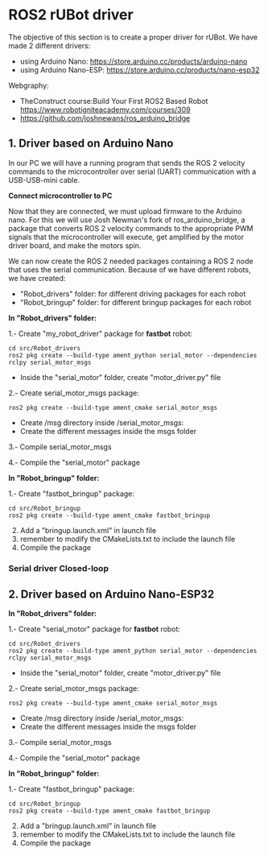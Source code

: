# **ROS2 rUBot driver**
The objective of this section is to create a proper driver for rUBot. We have made 2 different drivers:
- using Arduino Nano: https://store.arduino.cc/products/arduino-nano
- using Arduino Nano-ESP: https://store.arduino.cc/products/nano-esp32

Webgraphy:
- TheConstruct course:Build Your First ROS2 Based Robot https://www.robotigniteacademy.com/courses/309
- https://github.com/joshnewans/ros_arduino_bridge

## **1. Driver based on Arduino Nano**

In our PC we will have a running program that sends the ROS 2 velocity commands to the microcontroller over serial (UART) communication with a USB-USB-mini cable.

**Connect microcontroller to PC**

Now that they are connected, we must upload firmware to the Arduino nano. For this we will use Josh Newman's fork of ros_arduino_bridge, a package that converts ROS 2 velocity commands to the appropriate PWM signals that the microcontroller will execute, get amplified by the motor driver board, and make the motors spin.

We can now create the ROS 2 needed packages containing a ROS 2 node that uses the serial communication.
Because of we have different robots, we have created:
- "Robot_drivers" folder: for different driving packages for each robot
- "Robot_bringup" folder: for different bringup packages for each robot

**In "Robot_drivers" folder:**

1.- Create "my_robot_driver" package for **fastbot** robot:
````shell
cd src/Robot_drivers
ros2 pkg create --build-type ament_python serial_motor --dependencies rclpy serial_motor_msgs
````
- Inside the "serial_motor" folder, create "motor_driver.py" file 

2.- Create serial_motor_msgs package:
````shell
ros2 pkg create --build-type ament_cmake serial_motor_msgs
````
- Create /msg directory inside /serial_motor_msgs:
- Create the different messages inside the msgs folder

3.- Compile serial_motor_msgs

4.- Compile the "serial_motor" package

**In "Robot_bringup" folder:**

1.- Create "fastbot_bringup" package:
````shell
cd src/Robot_bringup
ros2 pkg create --build-type ament_cmake fastbot_bringup
````
2. Add a "bringup.launch.xml" in launch file
3. remember to modify the CMakeLists.txt to include the launch file
4. Compile the package


### **Serial driver Closed-loop**

## **2. Driver based on Arduino Nano-ESP32**

**In "Robot_drivers" folder:**

1.- Create "serial_motor" package for **fastbot** robot:
````shell
cd src/Robot_drivers
ros2 pkg create --build-type ament_python serial_motor --dependencies rclpy serial_motor_msgs
````
- Inside the "serial_motor" folder, create "motor_driver.py" file 

2.- Create serial_motor_msgs package:
````shell
ros2 pkg create --build-type ament_cmake serial_motor_msgs
````
- Create /msg directory inside /serial_motor_msgs:
- Create the different messages inside the msgs folder

3.- Compile serial_motor_msgs

4.- Compile the "serial_motor" package

**In "Robot_bringup" folder:**

1.- Create "fastbot_bringup" package:
````shell
cd src/Robot_bringup
ros2 pkg create --build-type ament_cmake fastbot_bringup
````
2. Add a "bringup.launch.xml" in launch file
3. remember to modify the CMakeLists.txt to include the launch file
4. Compile the package

